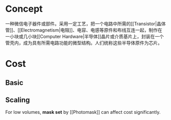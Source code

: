# Concept
一种微信电子器件或部件。采用一定工艺，把一个电路中所需的[[Transistor|晶体管]]、[[Electromagnetism|电阻]]、电容、电感等原件和布线互连一起，制作在一小块或几小块[[Computer Hardware|半导体]]晶片或介质基片上，封装在一个管壳内，成为具有所需电路功能的微型结构。人们统称这些半导体原件为芯片。

# Cost
## Basic
## Scaling
For low volumes, **mask set** by [[Photomask]] can affect cost significantly.  